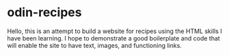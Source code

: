 # odin-recipes
Hello, this is an attempt to build a website for recipes using the HTML skills I have been learning.
I hope to demonstrate a good boilerplate and code that will enable the site to have text, images, and functioning links.